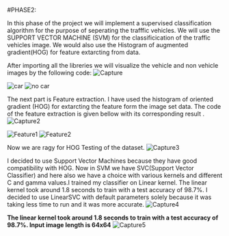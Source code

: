 #PHASE2: 

In this phase of the project we will implement a supervised classification algorithm for the purpose of seperating the trafffic vehicles. We will use the SUPPORT VECTOR MACHINE (SVM) for the classificication of the traffic vehicles image. We would also use the Histogram of augmented gradient(HOG) for feature extarcting from data.

After importing all the libreries we will visualize the vehicle and non vehicle images by the following code:
![Capture](https://user-images.githubusercontent.com/49672241/96862156-ba5ea180-1482-11eb-80b1-7aa8265a62b5.PNG)


![car](https://user-images.githubusercontent.com/49672241/96862339-f5f96b80-1482-11eb-8140-1a0d4fe50ca6.png)
![no car](https://user-images.githubusercontent.com/49672241/96862508-30fb9f00-1483-11eb-98c3-d800e26daaf4.png)





The next part is Feature extraction. I have used the histogram of oriented gradient (HOG) for extarcting the  feature form the image set data. The code of the feature extraction is given bellow with its corresponding result .
![Capture2](https://user-images.githubusercontent.com/49672241/96863231-2c83b600-1484-11eb-97b0-fb860c4d7fee.PNG)

![Feature1](https://user-images.githubusercontent.com/49672241/96863418-78cef600-1484-11eb-8243-d6ae55e9793e.png)
![Feature2](https://user-images.githubusercontent.com/49672241/96863441-7ff60400-1484-11eb-9439-15da989cfe47.png)

Now we are ragy for HOG Testing of the dataset.
![Capture3](https://user-images.githubusercontent.com/49672241/96863650-d105f800-1484-11eb-9548-3ab5522aa0e7.PNG)


I decided to use Support Vector Machines because they have good compatibility with HOG. Now in SVM we have SVC(Support Vector Classifier) and here also we have a choice with various kernels and different C and gamma values.I trained my classifier on Linear kernel. The linear kernel took around 1.8 seconds to train with a test accuracy of 98.7%. I decided to use LinearSVC with default parameters solely because it was taking less time to run and it was more accurate.
![Capture4](https://user-images.githubusercontent.com/49672241/96863876-2b9f5400-1485-11eb-942f-7bf154870359.PNG)



**The linear kernel took around 1.8 seconds to train with a test accuracy of 98.7%. Input image length is 64x64**
![Capture5](https://user-images.githubusercontent.com/49672241/96864147-9b154380-1485-11eb-9ad1-5f7e33e1c002.PNG)




